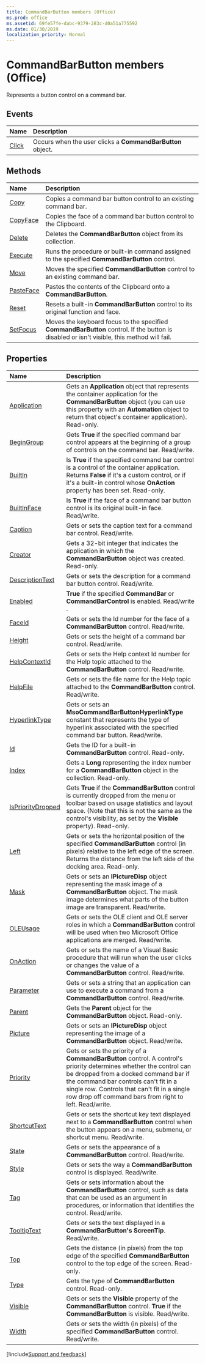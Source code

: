 ```yaml
---
title: CommandBarButton members (Office)
ms.prod: office
ms.assetid: 69fe57fe-dabc-9379-283c-d0a51a775592
ms.date: 01/30/2019
localization_priority: Normal
---
```



# CommandBarButton members (Office)

Represents a button control on a command bar.


## Events

|Name|Description|
|:-----|:-----|
|[Click](../../Office.CommandBarButton.Click.md)|Occurs when the user clicks a **CommandBarButton** object.|


## Methods

|Name|Description|
|:-----|:-----|
|[Copy](../../Office.CommandBarButton.Copy.md)|Copies a command bar button control to an existing command bar.|
|[CopyFace](../../Office.CommandBarButton.CopyFace.md)|Copies the face of a command bar button control to the Clipboard.|
|[Delete](../../Office.CommandBarButton.Delete.md)|Deletes the **CommandBarButton** object from its collection.|
|[Execute](../../Office.CommandBarButton.Execute.md)|Runs the procedure or built-in command assigned to the specified **CommandBarButton** control.|
|[Move](../../Office.CommandBarButton.Move.md)|Moves the specified **CommandBarButton** control to an existing command bar.|
|[PasteFace](../../Office.CommandBarButton.PasteFace.md)|Pastes the contents of the Clipboard onto a **CommandBarButton**.|
|[Reset](../../Office.CommandBarButton.Reset.md)|Resets a built-in **CommandBarButton** control to its original function and face.|
|[SetFocus](../../Office.CommandBarButton.SetFocus.md)|Moves the keyboard focus to the specified **CommandBarButton** control. If the button is disabled or isn't visible, this method will fail.|


## Properties

|Name|Description|
|:-----|:-----|
|[Application](../../Office.CommandBarButton.Application.md)|Gets an **Application** object that represents the container application for the **CommandBarButton** object (you can use this property with an **Automation** object to return that object's container application). Read-only.|
|[BeginGroup](../../Office.CommandBarButton.BeginGroup.md)|Gets **True** if the specified command bar control appears at the beginning of a group of controls on the command bar. Read/write.|
|[BuiltIn](../../Office.CommandBarButton.BuiltIn.md)|Is **True** if the specified command bar control is a control of the container application. Returns **False** if it's a custom control, or if it's a built-in control whose **OnAction** property has been set. Read-only.|
|[BuiltInFace](../../Office.CommandBarButton.BuiltInFace.md)|Is **True** if the face of a command bar button control is its original built-in face. Read/write.|
|[Caption](../../Office.CommandBarButton.Caption.md)|Gets or sets the caption text for a command bar control. Read/write.|
|[Creator](../../Office.CommandBarButton.Creator.md)|Gets a 32-bit integer that indicates the application in which the **CommandBarButton** object was created. Read-only.|
|[DescriptionText](../../Office.CommandBarButton.DescriptionText.md)|Gets or sets the description for a command bar button control. Read/write.|
|[Enabled](../../Office.CommandBarButton.Enabled.md)|**True** if the specified **CommandBar** or **CommandBarControl** is enabled. Read/write .|
|[FaceId](../../Office.CommandBarButton.FaceId.md)|Gets or sets the Id number for the face of a **CommandBarButton** control. Read/write.|
|[Height](../../Office.CommandBarButton.Height.md)|Gets or sets the height of a command bar control. Read/write.|
|[HelpContextId](../../Office.CommandBarButton.HelpContextId.md)|Gets or sets the Help context Id number for the Help topic attached to the **CommandBarButton** control. Read/write.|
|[HelpFile](../../Office.CommandBarButton.HelpFile.md)|Gets or sets the file name for the Help topic attached to the **CommandBarButton** control. Read/write.|
|[HyperlinkType](../../Office.CommandBarButton.HyperlinkType.md)|Gets or sets an **MsoCommandBarButtonHyperlinkType** constant that represents the type of hyperlink associated with the specified command bar button. Read/write.|
|[Id](../../Office.CommandBarButton.Id.md)|Gets the ID for a built-in **CommandBarButton** control. Read-only.|
|[Index](../../Office.CommandBarButton.Index.md)|Gets a **Long** representing the index number for a **CommandBarButton** object in the collection. Read-only.|
|[IsPriorityDropped](../../Office.CommandBarButton.IsPriorityDropped.md)|Gets **True** if the **CommandBarButton** control is currently dropped from the menu or toolbar based on usage statistics and layout space. (Note that this is not the same as the control's visibility, as set by the **Visible** property). Read-only.|
|[Left](../../Office.CommandBarButton.Left.md)|Gets or sets the horizontal position of the specified **CommandBarButton** control (in pixels) relative to the left edge of the screen. Returns the distance from the left side of the docking area. Read-only.|
|[Mask](../../Office.CommandBarButton.Mask.md)|Gets or sets an **IPictureDisp** object representing the mask image of a **CommandBarButton** object. The mask image determines what parts of the button image are transparent. Read/write.|
|[OLEUsage](../../Office.CommandBarButton.OLEUsage.md)|Gets or sets the OLE client and OLE server roles in which a **CommandBarButton** control will be used when two Microsoft Office applications are merged. Read/write.|
|[OnAction](../../Office.CommandBarButton.OnAction.md)|Gets or sets the name of a Visual Basic procedure that will run when the user clicks or changes the value of a **CommandBarButton** control. Read/write.|
|[Parameter](../../Office.CommandBarButton.Parameter.md)|Gets or sets a string that an application can use to execute a command from a **CommandBarButton** control. Read/write.|
|[Parent](../../Office.CommandBarButton.Parent.md)|Gets the **Parent** object for the **CommandBarButton** object. Read-only.|
|[Picture](../../Office.CommandBarButton.Picture.md)|Gets or sets an **IPictureDisp** object representing the image of a **CommandBarButton** object. Read/write.|
|[Priority](../../Office.CommandBarButton.Priority.md)|Gets or sets the priority of a **CommandBarButton** control. A control's priority determines whether the control can be dropped from a docked command bar if the command bar controls can't fit in a single row. Controls that can't fit in a single row drop off command bars from right to left. Read/write.|
|[ShortcutText](../../Office.CommandBarButton.ShortcutText.md)|Gets or sets the shortcut key text displayed next to a **CommandBarButton** control when the button appears on a menu, submenu, or shortcut menu. Read/write.|
|[State](../../Office.CommandBarButton.State.md)|Gets or sets the appearance of a **CommandBarButton** control. Read/write.|
|[Style](../../Office.CommandBarButton.Style.md)|Gets or sets the way a **CommandBarButton** control is displayed. Read/write.|
|[Tag](../../Office.CommandBarButton.Tag.md)|Gets or sets information about the **CommandBarButton** control, such as data that can be used as an argument in procedures, or information that identifies the control. Read/write.|
|[TooltipText](../../Office.CommandBarButton.TooltipText.md)|Gets or sets the text displayed in a **CommandBarButton's** **ScreenTip**. Read/write.|
|[Top](../../Office.CommandBarButton.Top.md)|Gets the distance (in pixels) from the top edge of the specified **CommandBarButton** control to the top edge of the screen. Read-only.|
|[Type](../../Office.CommandBarButton.Type.md)|Gets the type of **CommandBarButton** control. Read-only.|
|[Visible](../../Office.CommandBarButton.Visible.md)|Gets or sets the **Visible** property of the **CommandBarButton** control. **True** if the **CommandBarButton** is visible. Read/write.|
|[Width](../../Office.CommandBarButton.Width.md)|Gets or sets the width (in pixels) of the specified **CommandBarButton** control. Read/write.|

[!include[Support and feedback](~/includes/feedback-boilerplate.md)]